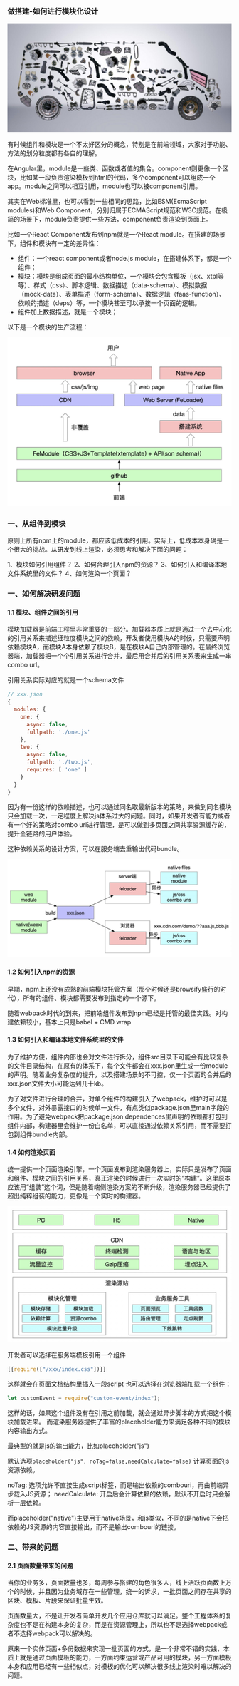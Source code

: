 ### 做搭建-如何进行模块化设计

![页面搭建](/assets/page-build.png)

有时候组件和模块是一个不太好区分的概念，特别是在前端领域，大家对于功能、方法的划分粒度都有各自的理解。

在Angular里，module是一些类、函数或者值的集合。component则更像一个区块，比如某一段负责渲染模板到html的代码，多个component可以组成一个app。module之间可以相互引用，module也可以被component引用。

其实在Web标准里，也可以看到一些相同的思路，比如ESM(EcmaScript modules)和Web Component，分别归属于ECMAScript规范和W3C规范。在极简的场景下，module负责提供一些方法，component负责渲染到页面上。

比如一个React Component发布到npm就是一个React module。在搭建的场景下，组件和模块有一定的差异性：

* 组件：一个react component或者node.js module，在搭建体系下，都是一个组件；
* 模块：模块是组成页面的最小结构单位，一个模块会包含模板（jsx、xtpl等等）、样式（css）、脚本逻辑、数据描述（data-schema）、模拟数据（mock-data）、表单描述（form-schema）、数据逻辑（faas-function）、依赖的描述（deps）等，一个模块甚至可以承接一个页面的逻辑。
 * 组件加上数据描述，就是一个模块；

以下是一个模块的生产流程：

![模块生产流程](/assets/page-build1.png)

### 一、从组件到模块

原则上所有npm上的module，都应该低成本的引用。实际上，低成本本身确是一个很大的挑战。从研发到线上渲染，必须思考和解决下面的问题：

1、模块如何引用组件？
2、如何合理引入npm的资源？
3、如何引入和编译本地文件系统里的文件？
4、如何渲染一个页面？

### 一、如何解决研发问题

#### 1.1 模块、组件之间的引用

模块加载器是前端工程里非常重要的一部分。加载器本质上就是通过一个去中心化的引用关系来描述细粒度模块之间的依赖，开发者使用模块A的时候，只需要声明依赖模块A，而模块A本身依赖了模块B，是在模块A自己内部管理的。在最终浏览器端，加载器把一个个引用关系进行合并，最后用合并后的引用关系表来生成一串combo url。

引用关系实际对应的就是一个schema文件

```js
// xxx.json
{
  modules: {
    one: {
      async: false,
      fullpath: './one.js'
    },
    two: {
      async: false,
      fullpath: './two.js',
      requires: [ 'one' ]
    }
  }
}
```

因为有一份这样的依赖描述，也可以通过同名取最新版本的策略，来做到同名模块只会加载一次，一定程度上解决js体系过大的问题。同时，如果开发者有能力或者有一个好的策略对combo url进行管理，是可以做到多页面之间共享资源缓存的，提升全链路的用户体验。

这种依赖关系的设计方案，可以在服务端去重输出代码bundle。

![模块、组件之间的引用](/assets/fe-module.png)

#### 1.2 如何引入npm的资源

早期，npm上还没有成熟的前端模块托管方案（那个时候还是browsify盛行的时代），所有的组件、模块都需要发布到指定的一个源下。

随着webpack时代的到来，把前端组件发布到npm已经是托管的最佳实践。对构建依赖较小，基本上只是babel + CMD wrap

#### 1.3 如何引入和编译本地文件系统里的文件

为了维护方便，组件内部也会对文件进行拆分，组件src目录下可能会有比较复杂的文件目录结构，在原有的体系下，每个文件都会在xxx.json里生成一份module的声明。随着业务复杂度的提升，以及搭建场景的不可控，仅一个页面的合并后的xxx.json文件大小可能达到几十kb。

为了对文件进行合理的合并，对单个组件的构建引入了webpack，维护时可以是多个文件，对外暴露接口的时候单一文件，有点类似package.json里main字段的作用。为了避免webpack把package.json dependences里声明的依赖都打包到组件内部，构建器里会维护一份白名单，可以直接通过依赖关系引用，而不需要打包到组件bundle内部。

#### 1.4 如何渲染页面

统一提供一个页面渲染引擎，一个页面发布到渲染服务器上，实际只是发布了页面和组件、模块之间的引用关系，真正渲染的时候进行一次实时的“构建”。这里原本应该用“组装”这个词，但是随着端侧渲染方案的不断升级，渲染服务器已经提供了超出纯粹组装的能力，更像是一个实时的构建器。

![渲染源站](/assets/render-page.png)

开发者可以选择在服务端模板引用一个组件

```js
{{require(["/xxx/index.css"])}}
```

这样就会在页面文档结构里插入一段script
也可以选择在浏览器端加载一个组件：

```js
let customEvent = require("custom-event/index");
```

这样的话，如果这个组件没有在引用之前加载，就会通过异步脚本的方式把这个模块加载进来。
而渲染服务器提供了丰富的placeholder能力来满足各种不同的模块内容输出方式。

最典型的就是js的输出能力，比如placeholder("js")

默认选项`placeholder("js", noTag=false,needCalculate=false)`
计算页面的js资源依赖。

noTag: 选项允许不直接生成script标签，而是输出依赖的combouri，再由前端异步载入JS资源；
needCalculate: 开启后会计算依赖的依赖，默认不开启时只会解析一层依赖。

而placeholder("native")主要用于native场景，和js类似，不同的是native下会把依赖的JS资源的内容直接输出，而不是输出combouri的链接。

### 二、带来的问题

#### 2.1 页面数量带来的问题

当你的业务多，页面数量也多，每周参与搭建的角色很多人，线上活跃页面数上万个的时候，并且因为业务域存在一些管理，统一的诉求，一批页面之间存在共享的区块、模板、片段来保证批量生效。

页面数量大，不是让开发者简单开发几个应用仓库就可以满足。整个工程体系的复杂度也不是在构建本身的复杂，而是在资源管理上，所以也不是选择webpack或者不选择webpack可以解决的。

原来一个实体页面+多份数据来实现一批页面的方式，是一个非常不错的实践，本质上就是通过页面模板的能力，一方面约束运营或产品可用的模块，另一方面模板本身和应用已经有一些相似点，对模板的优化可以解决很多线上渲染时难以解决的问题。

